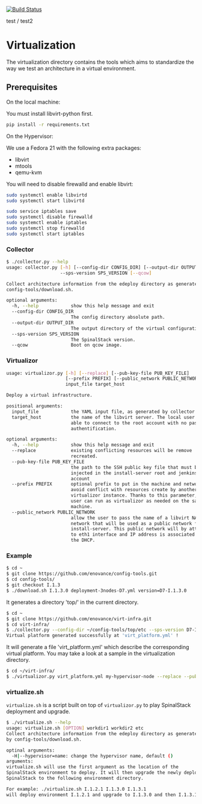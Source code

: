 [![Build Status](https://travis-ci.org/enovance/infra-virt.svg?branch=master)](https://travis-ci.org/enovance/infra-virt)

test / test2

# Virtualization


The virtualization directory contains the tools which aims to standardize the way
we test an architecture in a virtual environment.

## Prerequisites

On the local machine:

You must install libvirt-python first.

```sh
pip install -r requirements.txt
```

On the Hypervisor:

We use a Fedora 21 with the following extra packages:

- libvirt
- mtools
- qemu-kvm

You will need to disable firewalld and enable libvirt:

```sh
sudo systemctl enable libvirtd
sudo systemctl start libvirtd

sudo service iptables save
sudo systemctl disable firewalld
sudo systemctl enable iptables
sudo systemctl stop firewalld
sudo systemctl start iptables
```

### Collector

```sh
$ ./collector.py --help
usage: collector.py [-h] [--config-dir CONFIG_DIR] [--output-dir OUTPUT_DIR]
                    --sps-version SPS_VERSION [--qcow]

Collect architecture information from the edeploy directory as generated by
config-tools/download.sh.

optional arguments:
  -h, --help            show this help message and exit
  --config-dir CONFIG_DIR
                        The config directory absolute path.
  --output-dir OUTPUT_DIR
                        The output directory of the virtual configuration.
  --sps-version SPS_VERSION
                        The SpinalStack version.
  --qcow                Boot on qcow image.
```

### Virtualizor

```sh
usage: virtualizor.py [-h] [--replace] [--pub-key-file PUB_KEY_FILE]
                      [--prefix PREFIX] [--public_network PUBLIC_NETWORK]
                      input_file target_host

Deploy a virtual infrastructure.

positional arguments:
  input_file            the YAML input file, as generated by collector.py.
  target_host           the name of the libvirt server. The local user must be
                        able to connect to the root account with no password
                        authentification.

optional arguments:
  -h, --help            show this help message and exit
  --replace             existing conflicting resources will be remove
                        recreated.
  --pub-key-file PUB_KEY_FILE
                        the path to the SSH public key file that must be
                        injected in the install-server root and jenkins
                        account
  --prefix PREFIX       optional prefix to put in the machine and network to
                        avoid conflict with resources create by another
                        virtualizor instance. Thanks to this parameter, the
                        user can run as virtualizor as needed on the same
                        machine.
  --public_network PUBLIC_NETWORK
                        allow the user to pass the name of a libvirt NATed
                        network that will be used as a public network for the
                        install-server. This public network will by attached
                        to eth1 interface and IP address is associated using
                        the DHCP.
```

### Example

```sh
$ cd ~
$ git clone https://github.com/enovance/config-tools.git
$ cd config-tools/
$ git checkout I.1.3
$ ./download.sh I.1.3.0 deployment-3nodes-D7.yml version=D7-I.1.3.0
```

It generates a directory 'top/' in the current directory.

```sh
$ cd ~
$ git clone https://github.com/enovance/virt-infra.git
$ cd virt-infra/
$ ./collector.py --config-dir ~/config-tools/top/etc --sps-version D7-I.1.3.0
Virtual platform generated successfully at 'virt_platform.yml' !
```

It will generate a file 'virt_platform.yml' which describe the corresponding virtual
platform. You may take a look at a sample in the virtualization directory.

```sh
$ cd ~/virt-infra/
$ ./virtualizor.py virt_platform.yml my-hypervisor-node --replace --pub-key-file ~/.ssh/boa.pub
```

### virtualize.sh

`virtualize.sh` is a script built on top of `virtualizor.py` to play SpinalStack deployment and upgrade.

```sh
$ ./virtualize.sh --help
usage: virtualize.sh [OPTION] workdir1 workdir2 etc
Collect architecture information from the edeploy directory as generated
by config-tools/download.sh.

optinal arguments:
  -H|--hypervisor=name: change the hypervisor name, default ()
arguments:
virtualize.sh will use the first argument as the location of the
SpinalStack environment to deploy. It will then upgrade the newly deployed
SpinalStack to the following environment directory.

For example: ./virtualize.sh I.1.2.1 I.1.3.0 I.1.3.1
will deploy environment I.1.2.1 and upgrade to I.1.3.0 and then I.1.3.1.
```
